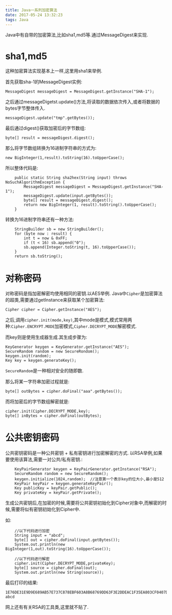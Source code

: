 ```yaml
---
title: Java一系列加密算法
date: 2017-05-24 13:32:23
tags: Java
---
```


Java中有自带的加密算法,比如sha1,md5等.通过MessageDigest来实现.

<!--more-->

# sha1,md5
这种加密算法实现基本上一样,这里用sha1来举例.

首先获取sha-1的MessageDigest实例:
```
MessageDigest messageDigest = MessageDigest.getInstance("SHA-1");
```
之后通过messageDigetst.update()方法,将读取的数据依次传入,或者将数据的bytes字节整体传入.
```
messageDigest.update("tmp".getBytes());
```

最后通过digest()获取加密后的字节数组:
```
byte[] result = messageDigest.digest();
```

那么将字节数组转换为16进制字符串的方式为:
```
new BigInteger(1,result).toString(16).toUpperCase();
```

所以整体代码是:
```
    public static String sha2hex(String input) throws NoSuchAlgorithmException {
        MessageDigest messageDigest = MessageDigest.getInstance("SHA-1");
        messageDigest.update(input.getBytes());
        byte[] result = messageDigest.digest();
        return new BigInteger(1, result).toString().toUpperCase();
    }
```

转换为16进制字符串还有一种方法:
```
	StringBuilder sb = new StringBuilder();
    for (byte now : result) {
        int t = now & 0xFF;
        if (t < 16) sb.append("0");
        sb.append(Integer.toString(t, 16).toUpperCase());
    }
    return sb.toString();
```

# 对称密码
对称密码是指加密解密均使用相同的密钥.以AES举例.
Java中`Cipher`是加密算法的超类,需要通过getInstance来获取某个加密算法:
```
Cipher cipher = Cipher.getInstance("AES");
```

之后,调用`cipher.init(mode,key)`,其中mode是模式,模式常用两种:`Cipher.ENCRYPT.MODE`加密模式,`Cipher.DECRYPT_MODE`解密模式.

而key则是使用生成器生成.其生成步骤为:
```
KeyGenerator keygen = KeyGenerator.getInstance("AES");
SecureRandom random = new SecureRondom(); 
keygen.init(random);
Key key = keygen.generateKey();
```
`SecureRandom`是一种相对安全的随即数.

那么将某一字符串加密过程就是:
```
byte[] outBytes = cipher.doFinal("aaa".getBytes());
```
而将加密后的字节数组解密就是:
```
cipher.init(Cipher.DECRYPT_MODE,key);
byte[] inBytes = cipher.doFinal(outBytes);
```


# 公共密钥密码
公共密钥密码是一种公共密钥 + 私有密钥进行加密解密的方式.
以RSA举例,如果要使用该算法,需要一对公共/私有密钥.:
```
	KeyPairGenerator keygen = KeyPairGenerator.getInstance("RSA");
    SecureRandom random = new SecureRandom();
    keygen.initialize(1024,random);  //注意第一个表示key的位大小,最小是512
    KeyPair keyPair = keygen.generateKeyPair();
    Key publicKey = keyPair.getPublic();
    Key privateKey = keyPair.getPrivate();
```

生成公共密钥后,在加密的时候,需要将公共密钥初始化到Cipher对象中,而解密的时候,需要将似有密钥初始化到Cipher中.

如:
```
	//以下代码进行加密
	String input = "abcd";
	byte[] out = cipher.doFinal(input.getBytes());
	System.out.println(new BigInteger(1,out).toString(16).toUpperCase());

	//以下代码进行解密
	cipher.init(Cipher.DECRYPT_MODE,privateKey);
	byte[] source = cipher.doFinal(out);
	System.out.println(new String(source));
```
最后打印的结果:
```
1E76DE31E9D9E689AB57E737C878EBF603A8B68769DD63F3E2DDEAC1F35EA803CF0407D913CC0D5F8D09288E89B666F7D352C0B1438C7C3C9E4C998BF83C8021B12B056E96AF617EC8A5B14EC0F558EC24671DAE78288E61CB5C45131977208D8EDDD82FEC715C428E45F21E99A782BAF3DCE8DBAD3EF4798EB3BAD74576A232
abcd
```

网上还有有关RSA的工具类,这里就不贴了.

